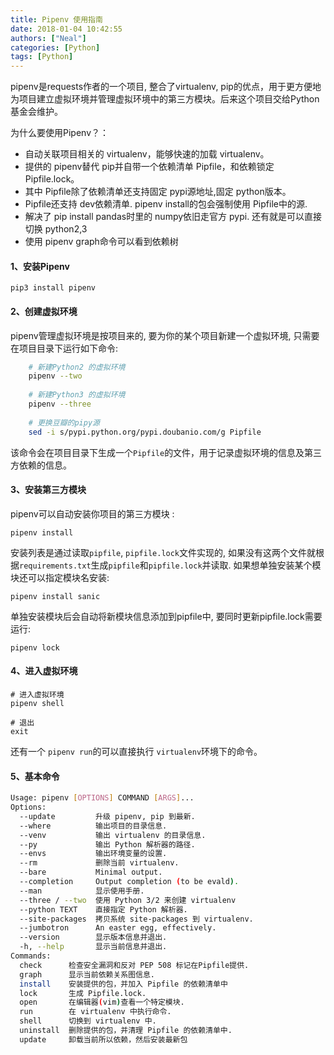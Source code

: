 ```yaml
---
title: Pipenv 使用指南
date: 2018-01-04 10:42:55
authors: ["Neal"]
categories: [Python]
tags: [Python]
---
```

pipenv是requests作者的一个项目, 整合了virtualenv, pip的优点，用于更方便地为项目建立虚拟环境并管理虚拟环境中的第三方模块。后来这个项目交给Python基金会维护。
<!--more-->
为什么要使用Pipenv？：
* 自动关联项目相关的 virtualenv，能够快速的加载 virtualenv。
* 提供的 pipenv替代 pip并自带一个依赖清单 Pipfile，和依赖锁定 Pipfile.lock。
* 其中 Pipfile除了依赖清单还支持固定 pypi源地址,固定 python版本。
* Pipfile还支持 dev依赖清单. pipenv install的包会强制使用 Pipfile中的源.
* 解决了 pip install pandas时里的 numpy依旧走官方 pypi.
还有就是可以直接切换 python2,3
* 使用 pipenv graph命令可以看到依赖树

#### 1、安装Pipenv
    pip3 install pipenv
    
#### 2、创建虚拟环境
pipenv管理虚拟环境是按项目来的, 要为你的某个项目新建一个虚拟环境, 只需要在项目目录下运行如下命令:
```sh
    # 新建Python2 的虚拟环境
    pipenv --two
    
    # 新建Python3 的虚拟环境
    pipenv --three
    
    # 更换豆瓣的pipy源
    sed -i s/pypi.python.org/pypi.doubanio.com/g Pipfile
```

该命令会在项目目录下生成一个`Pipfile`的文件，用于记录虚拟环境的信息及第三方依赖的信息。

#### 3、安装第三方模块
pipenv可以自动安装你项目的第三方模块 :
    
    pipenv install
    
安装列表是通过读取`pipfile`, `pipfile.lock`文件实现的, 如果没有这两个文件就根据`requirements.txt`生成`pipfile`和`pipfile.lock`并读取.
如果想单独安装某个模块还可以指定模块名安装:
    
    pipenv install sanic
    
单独安装模块后会自动将新模块信息添加到pipfile中, 要同时更新pipfile.lock需要运行:

    pipenv lock
    
#### 4、进入虚拟环境
    
    # 进入虚拟环境
    pipenv shell
    
    # 退出
    exit
    
还有一个 `pipenv run`的可以直接执行 `virtualenv`环境下的命令。

#### 5、基本命令
```sh
Usage: pipenv [OPTIONS] COMMAND [ARGS]...
Options:
  --update         升级 pipenv, pip 到最新.
  --where          输出项目的目录信息.
  --venv           输出 virtualenv 的目录信息.
  --py             输出 Python 解析器的路径.
  --envs           输出环境变量的设置.
  --rm             删除当前 virtualenv.
  --bare           Minimal output.
  --completion     Output completion (to be evald).
  --man            显示使用手册.
  --three / --two  使用 Python 3/2 来创建 virtualenv
  --python TEXT    直接指定 Python 解析器.
  --site-packages  拷贝系统 site-packages 到 virtualenv.
  --jumbotron      An easter egg, effectively.
  --version        显示版本信息并退出.
  -h, --help       显示当前信息并退出.
Commands:
  check      检查安全漏洞和反对 PEP 508 标记在Pipfile提供.
  graph      显示当前依赖关系图信息.
  install    安装提供的包，并加入 Pipfile 的依赖清单中
  lock       生成 Pipfile.lock.
  open       在编辑器(vim)查看一个特定模块.
  run        在 virtualenv 中执行命令.
  shell      切换到 virtualenv 中.
  uninstall  删除提供的包，并清理 Pipfile 的依赖清单中.
  update     卸载当前所以依赖，然后安装最新包
```


